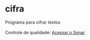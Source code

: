 # cifra
Programa para cifrar textos
<br/>
<br/>
Controle de qualidade: <a href="http://www.sporeon.com:9000/dashboard/index/145" target="_blank">Acessar o Sonar</a>
